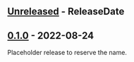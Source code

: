 <!-- next-header -->

## [Unreleased] - ReleaseDate

## [0.1.0] - 2022-08-24

Placeholder release to reserve the name.

<!-- next-url -->
[Unreleased]: https://github.com/CleanCut/headtail/compare/v0.1.0...HEAD
[0.1.0]: https://github.com/CleanCut/headtail/compare/v0.0.0...v0.1.0
